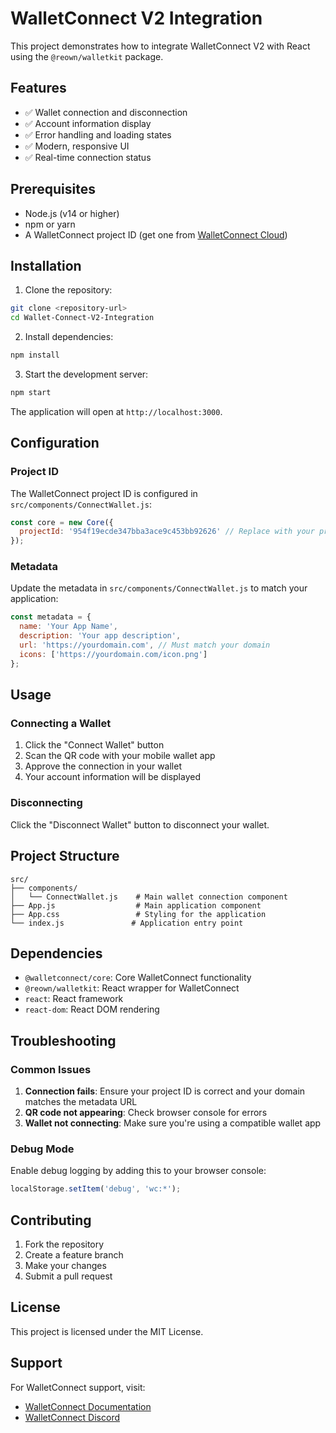 # WalletConnect V2 Integration

This project demonstrates how to integrate WalletConnect V2 with React using the `@reown/walletkit` package.

## Features

- ✅ Wallet connection and disconnection
- ✅ Account information display
- ✅ Error handling and loading states
- ✅ Modern, responsive UI
- ✅ Real-time connection status

## Prerequisites

- Node.js (v14 or higher)
- npm or yarn
- A WalletConnect project ID (get one from [WalletConnect Cloud](https://cloud.walletconnect.com/))

## Installation

1. Clone the repository:
```bash
git clone <repository-url>
cd Wallet-Connect-V2-Integration
```

2. Install dependencies:
```bash
npm install
```

3. Start the development server:
```bash
npm start
```

The application will open at `http://localhost:3000`.

## Configuration

### Project ID

The WalletConnect project ID is configured in `src/components/ConnectWallet.js`:

```javascript
const core = new Core({
  projectId: '954f19ecde347bba3ace9c453bb92626' // Replace with your project ID
});
```

### Metadata

Update the metadata in `src/components/ConnectWallet.js` to match your application:

```javascript
const metadata = {
  name: 'Your App Name',
  description: 'Your app description',
  url: 'https://yourdomain.com', // Must match your domain
  icons: ['https://yourdomain.com/icon.png']
};
```

## Usage

### Connecting a Wallet

1. Click the "Connect Wallet" button
2. Scan the QR code with your mobile wallet app
3. Approve the connection in your wallet
4. Your account information will be displayed

### Disconnecting

Click the "Disconnect Wallet" button to disconnect your wallet.

## Project Structure

```
src/
├── components/
│   └── ConnectWallet.js    # Main wallet connection component
├── App.js                  # Main application component
├── App.css                 # Styling for the application
└── index.js               # Application entry point
```

## Dependencies

- `@walletconnect/core`: Core WalletConnect functionality
- `@reown/walletkit`: React wrapper for WalletConnect
- `react`: React framework
- `react-dom`: React DOM rendering

## Troubleshooting

### Common Issues

1. **Connection fails**: Ensure your project ID is correct and your domain matches the metadata URL
2. **QR code not appearing**: Check browser console for errors
3. **Wallet not connecting**: Make sure you're using a compatible wallet app

### Debug Mode

Enable debug logging by adding this to your browser console:

```javascript
localStorage.setItem('debug', 'wc:*');
```

## Contributing

1. Fork the repository
2. Create a feature branch
3. Make your changes
4. Submit a pull request

## License

This project is licensed under the MIT License.

## Support

For WalletConnect support, visit:
- [WalletConnect Documentation](https://docs.walletconnect.com/)
- [WalletConnect Discord](https://discord.gg/walletconnect)
